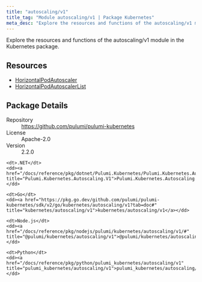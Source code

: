 ```yaml
---
title: "autoscaling/v1"
title_tag: "Module autoscaling/v1 | Package Kubernetes"
meta_desc: "Explore the resources and functions of the autoscaling/v1 module in the Kubernetes package."
---
```


<!-- WARNING: this file was generated by Pulumi Docs Generator. -->
<!-- Do not edit by hand unless you're certain you know what you are doing! -->

Explore the resources and functions of the autoscaling/v1 module in the Kubernetes package.

<h2 id="resources">Resources</h2>
<ul class="api">
    <li><a href="horizontalpodautoscaler" title="HorizontalPodAutoscaler"><span class="symbol resource"></span>HorizontalPodAutoscaler</a></li>
    <li><a href="horizontalpodautoscalerlist" title="HorizontalPodAutoscalerList"><span class="symbol resource"></span>HorizontalPodAutoscalerList</a></li>
</ul>

<h2 id="package-details">Package Details</h2>
<dl class="package-details">
	<dt>Repository</dt>
	<dd><a href="https://github.com/pulumi/pulumi-kubernetes">https://github.com/pulumi/pulumi-kubernetes</a></dd>
	<dt>License</dt>
	<dd>Apache-2.0</dd>
	<dt>Version</dt>
	<dd>2.2.0</dd>
</dl>



<dl class="tabular">

    <dt>.NET</dt>
    <dd><a href="/docs/reference/pkg/dotnet/Pulumi.Kubernetes/Pulumi.Kubernetes.Autoscaling.V1.html" title="Pulumi.Kubernetes.Autoscaling.V1">Pulumi.Kubernetes.Autoscaling.V1</a></dd>

    <dt>Go</dt>
    <dd><a href="https://pkg.go.dev/github.com/pulumi/pulumi-kubernetes/sdk/v2/go/kubernetes/autoscaling/v1?tab=doc#" title="kubernetes/autoscaling/v1">kubernetes/autoscaling/v1</a></dd>

    <dt>Node.js</dt>
    <dd><a href="/docs/reference/pkg/nodejs/pulumi/kubernetes/autoscaling/v1/#" title="@pulumi/kubernetes/autoscaling/v1">@pulumi/kubernetes/autoscaling/v1</a></dd>

    <dt>Python</dt>
    <dd><a href="/docs/reference/pkg/python/pulumi_kubernetes/autoscaling/v1" title="pulumi_kubernetes/autoscaling/v1">pulumi_kubernetes/autoscaling/v1</a></dd>

</dl>

